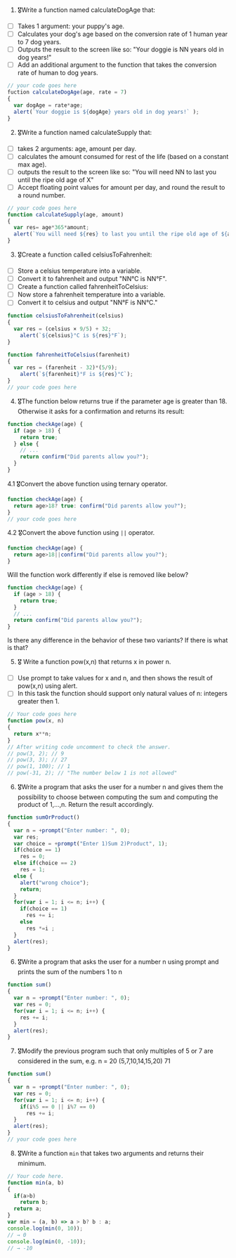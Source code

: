 1. 🎖Write a function named calculateDogAge that:
  * [ ] Takes 1 argument: your puppy's age.
  * [ ] Calculates your dog's age based on the conversion rate of 1 human year to 7 dog years.
  * [ ] Outputs the result to the screen like so: "Your doggie is NN years old in dog years!"
  * [ ] Add an additional argument to the function that takes the conversion rate of human to dog years.

```js
// your code goes here
fuction calculateDogAge(age, rate = 7)
{
  var dogAge = rate*age;
  alert(`Your doggie is ${dogAge} years old in dog years!` );
}
```
2. 🎖Write a function named calculateSupply that:
  * [ ] takes 2 arguments: age, amount per day.
  * [ ] calculates the amount consumed for rest of the life (based on a constant max age).
  * [ ] outputs the result to the screen like so: "You will need NN to last you until the ripe old age of X"
  * [ ] Accept floating point values for amount per day, and round the result to a round number.

```js
// your code goes here
function calculateSupply(age, amount)
{
  var res= age*365*amount;
  alert(`You will need ${res} to last you until the ripe old age of ${age}`);
}
```
3. 🎖Create a function called celsiusToFahrenheit:
  * [ ] Store a celsius temperature into a variable.
  * [ ] Convert it to fahrenheit and output "NN°C is NN°F".
  * [ ] Create a function called fahrenheitToCelsius:
  * [ ] Now store a fahrenheit temperature into a variable.
  * [ ] Convert it to celsius and output "NN°F is NN°C."

```js
function celsiusToFahrenheit(celsius)
{
  var res = (celsius × 9/5) + 32;
    alert(`${celsius}°C is ${res}°F`);
}

function fahrenheitToCelsius(farenheit)
{
  var res = (farenheit - 32)*(5/9);
    alert(`${farenheit}°F is ${res}°C`);
}
// your code goes here
```
4. 🎖The function below returns true if the parameter age is greater than 18. Otherwise it asks for a confirmation and returns its result:

```js
function checkAge(age) {
  if (age > 18) {
    return true;
  } else {
    // ...
    return confirm("Did parents allow you?");
  }
}
```
  4.1 🎖Convert the above function using ternary operator.
  ```js
  function checkAge(age) {
    return age>18? true: confirm("Did parents allow you?");
  }
  // your code goes here
  ```

  4.2 🎖Convert the above function using `||` operator.
  ```js
 function checkAge(age) {
    return age>18||confirm("Did parents allow you?");
  }
  ```
Will the function work differently if else is removed like below?

```js
function checkAge(age) {
  if (age > 18) {
    return true;
  }
  // ...
  return confirm("Did parents allow you?");
}
```
Is there any difference in the behavior of these two variants? If there is what is that?


5. 🎖 Write a function pow(x,n) that returns x in power n.

  * [ ] Use prompt to take values for x and n, and then shows the result of pow(x,n) using alert.
  * [ ] In this task the function should support only natural values of n: integers greater then 1.

```js
// Your code goes here
function pow(x, n)
{
  return x**n;
}
// After writing code uncomment to check the answer.
// pow(3, 2); // 9
// pow(3, 3); // 27
// pow(1, 100); // 1
// pow(-31, 2); // "The number below 1 is not allowed"
```

6. 🎖Write a program that asks the user for a number n and gives them the possibility to choose between computing the sum and computing the product of 1,…,n. Return the result accordingly.

```js
function sumOrProduct()
{
  var n = +prompt("Enter number: ", 0);
  var res;
  var choice = +prompt("Enter 1)Sum 2)Product", 1);
  if(choice == 1)
    res = 0;
  else if(choice == 2)
    res = 1; 
  else {
    alert("wrong choice");
    return;
  }
  for(var i = 1; i <= n; i++) {
    if(choice == 1)
      res += i;
    else
      res *=i ;
  }
  alert(res);
}
```
6. 🎖Write a program that asks the user for a number n using prompt and prints the sum of the numbers 1 to n

```js
function sum()
{
  var n = +prompt("Enter number: ", 0);
  var res = 0;
  for(var i = 1; i <= n; i++) {
    res += i;
  }
  alert(res);
}
```
7. 🎖Modify the previous program such that only multiples of 5 or 7 are considered in the sum, e.g. n = 20 (5,7,10,14,15,20) 71

```js
function sum()
{
  var n = +prompt("Enter number: ", 0);
  var res = 0;
  for(var i = 1; i <= n; i++) {
    if(i%5 == 0 || i%7 == 0)
      res += i;
  }
  alert(res);
}
// your code goes here
```

8. 🎖Write a function `min` that takes two arguments and returns their minimum.

```js
// Your code here.
function min(a, b)
{
  if(a>b)
    return b;
  return a;
}
var min = (a, b) => a > b? b : a;
console.log(min(0, 10));
// → 0
console.log(min(0, -10));
// → -10
```